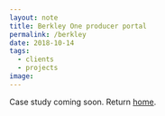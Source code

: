 ```yaml
---
layout: note
title: Berkley One producer portal
permalink: /berkley
date: 2018-10-14
tags:
  - clients
  - projects
image:
---
```

Case study coming soon. Return [home](/).